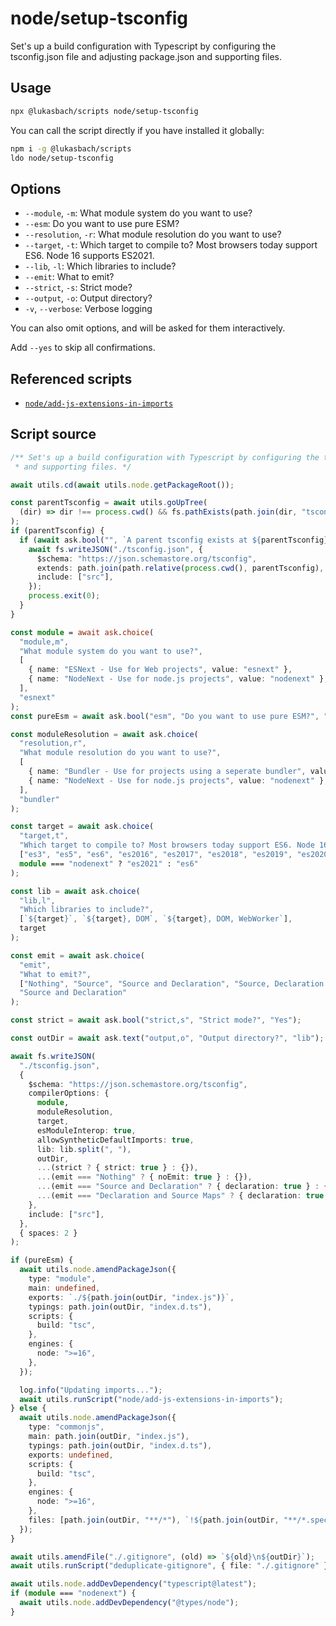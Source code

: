 # node/setup-tsconfig

Set's up a build configuration with Typescript by configuring the tsconfig.json file and adjusting package.json
and supporting files.


## Usage

```bash
npx @lukasbach/scripts node/setup-tsconfig
```

You can call the script directly if you have installed it globally:

```bash
npm i -g @lukasbach/scripts
ldo node/setup-tsconfig
```

## Options

- `--module`, `-m`: What module system do you want to use?
- `--esm`: Do you want to use pure ESM?
- `--resolution`, `-r`: What module resolution do you want to use?
- `--target`, `-t`: Which target to compile to? Most browsers today support ES6. Node 16 supports ES2021.
- `--lib`, `-l`: Which libraries to include?
- `--emit`: What to emit?
- `--strict`, `-s`: Strict mode?
- `--output`, `-o`: Output directory?
- `-v`, `--verbose`: Verbose logging

You can also omit options, and will be asked for them interactively.

Add `--yes` to skip all confirmations.

## Referenced scripts

- [`node/add-js-extensions-in-imports`](node/add-js-extensions-in-imports)

## Script source

```typescript
/** Set's up a build configuration with Typescript by configuring the tsconfig.json file and adjusting package.json
 * and supporting files. */

await utils.cd(await utils.node.getPackageRoot());

const parentTsconfig = await utils.goUpTree(
  (dir) => dir !== process.cwd() && fs.pathExists(path.join(dir, "tsconfig.json"))
);
if (parentTsconfig) {
  if (await ask.bool("", `A parent tsconfig exists at ${parentTsconfig}, reference that?`, "Yes")) {
    await fs.writeJSON("./tsconfig.json", {
      $schema: "https://json.schemastore.org/tsconfig",
      extends: path.join(path.relative(process.cwd(), parentTsconfig), "tsconfig.json"),
      include: ["src"],
    });
    process.exit(0);
  }
}

const module = await ask.choice(
  "module,m",
  "What module system do you want to use?",
  [
    { name: "ESNext - Use for Web projects", value: "esnext" },
    { name: "NodeNext - Use for node.js projects", value: "nodenext" },
  ],
  "esnext"
);
const pureEsm = await ask.bool("esm", "Do you want to use pure ESM?", "No");

const moduleResolution = await ask.choice(
  "resolution,r",
  "What module resolution do you want to use?",
  [
    { name: "Bundler - Use for projects using a seperate bundler", value: "bundler" },
    { name: "NodeNext - Use for node.js projects", value: "nodenext" },
  ],
  "bundler"
);

const target = await ask.choice(
  "target,t",
  "Which target to compile to? Most browsers today support ES6. Node 16 supports ES2021.",
  ["es3", "es5", "es6", "es2016", "es2017", "es2018", "es2019", "es2020", "es2021", "es2022", "esnext"],
  module === "nodenext" ? "es2021" : "es6"
);

const lib = await ask.choice(
  "lib,l",
  "Which libraries to include?",
  [`${target}`, `${target}, DOM`, `${target}, DOM, WebWorker`],
  target
);

const emit = await ask.choice(
  "emit",
  "What to emit?",
  ["Nothing", "Source", "Source and Declaration", "Source, Declaration and Source Maps"],
  "Source and Declaration"
);

const strict = await ask.bool("strict,s", "Strict mode?", "Yes");

const outDir = await ask.text("output,o", "Output directory?", "lib");

await fs.writeJSON(
  "./tsconfig.json",
  {
    $schema: "https://json.schemastore.org/tsconfig",
    compilerOptions: {
      module,
      moduleResolution,
      target,
      esModuleInterop: true,
      allowSyntheticDefaultImports: true,
      lib: lib.split(", "),
      outDir,
      ...(strict ? { strict: true } : {}),
      ...(emit === "Nothing" ? { noEmit: true } : {}),
      ...(emit === "Source and Declaration" ? { declaration: true } : {}),
      ...(emit === "Declaration and Source Maps" ? { declaration: true, sourceMap: true } : {}),
    },
    include: ["src"],
  },
  { spaces: 2 }
);

if (pureEsm) {
  await utils.node.amendPackageJson({
    type: "module",
    main: undefined,
    exports: `./${path.join(outDir, "index.js")}`,
    typings: path.join(outDir, "index.d.ts"),
    scripts: {
      build: "tsc",
    },
    engines: {
      node: ">=16",
    },
  });

  log.info("Updating imports...");
  await utils.runScript("node/add-js-extensions-in-imports");
} else {
  await utils.node.amendPackageJson({
    type: "commonjs",
    main: path.join(outDir, "index.js"),
    typings: path.join(outDir, "index.d.ts"),
    exports: undefined,
    scripts: {
      build: "tsc",
    },
    engines: {
      node: ">=16",
    },
    files: [path.join(outDir, "**/*"), `!${path.join(outDir, "**/*.spec.js")}`, "src/**/*"],
  });
}

await utils.amendFile("./.gitignore", (old) => `${old}\n${outDir}`);
await utils.runScript("deduplicate-gitignore", { file: "./.gitignore" });

await utils.node.addDevDependency("typescript@latest");
if (module === "nodenext") {
  await utils.node.addDevDependency("@types/node");
}

````

